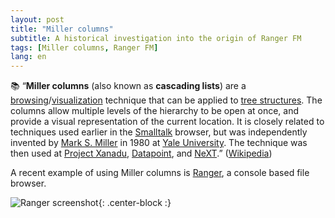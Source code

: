 ```yaml
---
layout: post
title: "Miller columns"
subtitle: A historical investigation into the origin of Ranger FM
tags: [Miller columns, Ranger FM]
lang: en
---
```


:books: “**Miller columns** (also known as **cascading lists**) are a [browsing](https://en.wikipedia.org/wiki/File_manager#Navigational_file_manager)/[visualization](https://en.wikipedia.org/wiki/Information_visualization) technique that can be applied to [tree structures](https://en.wikipedia.org/wiki/Tree_(data_structure)). The columns allow multiple levels of the hierarchy to be open at once, and provide a visual representation of the current location. It is closely related to techniques used earlier in the [Smalltalk](https://en.wikipedia.org/wiki/Smalltalk) browser, but was independently invented by [Mark S. Miller](https://en.wikipedia.org/wiki/Mark_S._Miller) in 1980 at [Yale University](https://en.wikipedia.org/wiki/Yale_University). The technique was then used at [Project Xanadu](https://en.wikipedia.org/wiki/Project_Xanadu), [Datapoint](https://en.wikipedia.org/wiki/Datapoint), and [NeXT](https://en.wikipedia.org/wiki/NeXT).” ([Wikipedia](https://en.wikipedia.org/wiki/Miller_columns))

A recent example of using Miller columns is  [Ranger](https://github.com/ranger/ranger), a console based file browser.

![Ranger screenshot](https://raw.githubusercontent.com/ranger/ranger-assets/master/screenshots/screenshot.png){: .center-block :}

<!--- The next lines commented out, since they were replaced by markdown: 
<figure class="aligncenter size-large"><img src="https://raw.githubusercontent.com/ranger/ranger-assets/master/screenshots/screenshot.png" alt="Miller columns in Ranger"/></figure>
-->

